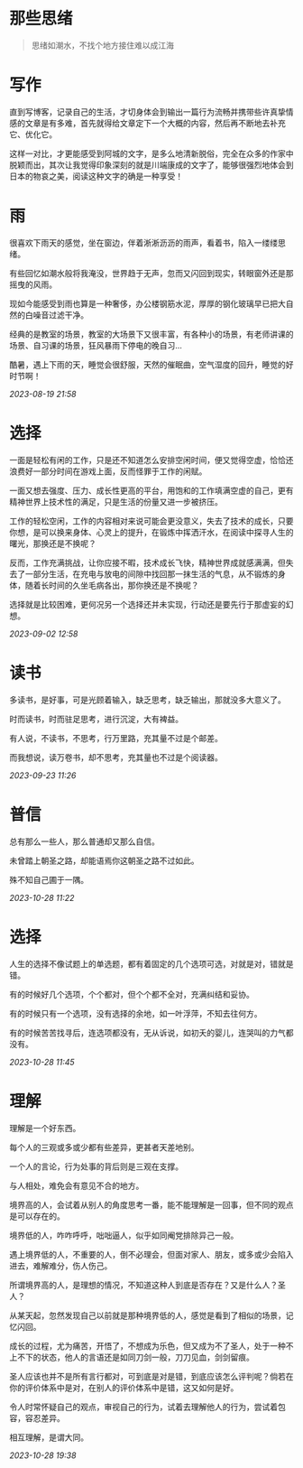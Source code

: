 # 那些思绪


> 思绪如潮水，不找个地方接住难以成江海

# 写作

直到写博客，记录自己的生活，才切身体会到输出一篇行为流畅并携带些许真挚情感的文章是有多难，首先就得给文章定下一个大概的内容，然后再不断地去补充它、优化它。

这样一对比，才更能感受到阿城的文字，是多么地清新脱俗，完全在众多的作家中脱颖而出，其次让我觉得印象深刻的就是川端康成的文字了，能够很强烈地体会到日本的物哀之美，阅读这种文字的确是一种享受！


# 雨

很喜欢下雨天的感觉，坐在窗边，伴着淅淅沥沥的雨声，看着书，陷入一缕缕思绪。

有些回忆如潮水般将我淹没，世界趋于无声，忽而又闪回到现实，转眼窗外还是那摇曳的风雨。

现如今能感受到雨也算是一种奢侈，办公楼钢筋水泥，厚厚的钢化玻璃早已把大自然的白噪音过滤干净。

经典的是教室的场景，教室的大场景下又很丰富，有各种小的场景，有老师讲课的场景、自习课的场景，狂风暴雨下停电的晚自习...

酷暑，遇上下雨的天，睡觉会很舒服，天然的催眠曲，空气湿度的回升，睡觉的好时节啊！

*2023-08-19 21:58*

# 选择

一面是轻松有闲的工作，只是还不知道怎么安排空闲时间，便又觉得空虚，恰恰还浪费好一部分时间在游戏上面，反而怪罪于工作的闲赋。

一面又想去强度、压力、成长性更高的平台，用饱和的工作填满空虚的自己，更有精神世界上技术性的满足，只是生活的份量又进一步被挤压。

工作的轻松空闲，工作的内容相对来说可能会更没意义，失去了技术的成长，只要你想，是可以换来身体、心灵上的提升，在锻炼中挥洒汗水，在阅读中探寻人生的曙光，那换还是不换呢？

反而，工作充满挑战，让你应接不暇，技术成长飞快，精神世界成就感满满，但失去了一部分生活，在充电与放电的间隙中找回那一抹生活的气息，从不锻炼的身体，随着长时间的久坐毛病各出，那你换还是不换呢？

选择就是比较困难，更何况另一个选择还并未实现，行动还是要先行于那虚妄的幻想。

*2023-09-02 12:58* 

# 读书

多读书，是好事，可是光顾着输入，缺乏思考，缺乏输出，那就没多大意义了。

时而读书，时而驻足思考，进行沉淀，大有裨益。

有人说，不读书，不思考，行万里路，充其量不过是个邮差。

而我想说，读万卷书，却不思考，充其量也不过是个阅读器。

*2023-09-23 11:26* 

# 普信

总有那么一些人，那么普通却又那么自信。

未曾踏上朝圣之路，却能语焉你这朝圣之路不过如此。

殊不知自己圃于一隅。

*2023-10-28 11:22* 

# 选择

人生的选择不像试题上的单选题，都有着固定的几个选项可选，对就是对，错就是错。

有的时候好几个选项，个个都对，但个个都不全对，充满纠结和妥协。

有的时候只有一个选项，没有选择的余地，如一叶浮萍，不知去往何方。

有的时候苦苦找寻后，连选项都没有，无从诉说，如初夭的婴儿，连哭叫的力气都没有。

*2023-10-28 11:45* 

# 理解

理解是一个好东西。

每个人的三观或多或少都有些差异，更甚者天差地别。

一个人的言论，行为处事的背后则是三观在支撑。

与人相处，难免会有意见不合的地方。

境界高的人，会试着从别人的角度思考一番，能不能理解是一回事，但不同的观点是可以存在的。

境界低的人，咋咋呼呼，咄咄逼人，似乎如同阉党排除异己一般。

遇上境界低的人，不重要的人，倒不必理会，但面对家人、朋友，或多或少会陷入进去，难解难分，伤人伤己。

所谓境界高的人，是理想的情况，不知道这种人到底是否存在？又是什么人？圣人？

从某天起，忽然发现自己以前就是那种境界低的人，感觉是看到了相似的场景，记忆闪回。

成长的过程，尤为痛苦，开悟了，不想成为乐色，但又成为不了圣人，处于一种不上不下的状态，他人的言语还是如同刀剑一般，刀刀见血，剑剑留痕。

圣人应该也并不是所有言行都对，可到底是对是错，到底应该怎么评判呢？倘若在你的评价体系中是对，在别人的评价体系中是错，这又如何是好。

令人时常怀疑自己的观点，审视自己的行为，试着去理解他人的行为，尝试着包容，容忍差异。

相互理解，是谓大同。

*2023-10-28 19:38* 
